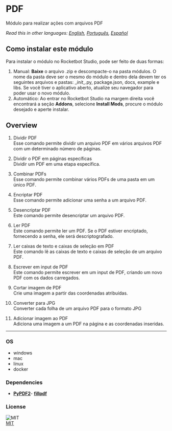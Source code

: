 # PDF
  
Módulo para realizar ações com arquivos PDF  

*Read this in other languages: [English](README.md), [Português](README.pr.md), [Español](README.es.md)*

## Como instalar este módulo
  
Para instalar o módulo no Rocketbot Studio, pode ser feito de duas formas:
1. Manual: __Baixe__ o arquivo .zip e descompacte-o na pasta módulos. O nome da pasta deve ser o mesmo do módulo e dentro dela devem ter os seguintes arquivos e pastas: \__init__.py, package.json, docs, example e libs. Se você tiver o aplicativo aberto, atualize seu navegador para poder usar o novo módulo.
2. Automático: Ao entrar no Rocketbot Studio na margem direita você encontrará a seção **Addons**, selecione **Install Mods**, procure o módulo desejado e aperte instalar.  


## Overview


1. Dividir PDF  
Esse comando permite dividir um arquivo PDF em vários arquivos PDF com um determinado número de páginas.

2. Dividir o PDF em páginas específicas  
Dividir um PDF em uma etapa específica.

3. Combinar PDFs  
Esse comando permite combinar vários PDFs de uma pasta em um único PDF.

4. Encriptar PDF  
Esse comando permite adicionar uma senha a um arquivo PDF.

5. Desencriptar PDF  
Este comando permite desencriptar um arquivo PDF.

6. Ler PDF  
Este comando permite ler um PDF. Se o PDF estiver encriptado, fornecendo a senha, ele será descriptografado.

7. Ler caixas de texto e caixas de seleção em PDF  
Este comando lê as caixas de texto e caixas de seleção de um arquivo PDF.

8. Escrever em input de PDF  
Este comando permite escrever em um input de PDF, criando um novo PDF com os dados carregados.

9. Cortar imagem de PDF  
Crie uma imagem a partir das coordenadas atribuídas.

10. Converter para JPG  
Converter cada folha de um arquivo PDF para o formato JPG

11. Adicionar imagem ao PDF  
Adiciona uma imagem a um PDF na página e as coordenadas inseridas.  




----
### OS

- windows
- mac
- linux
- docker

### Dependencies
- [**PyPDF2**](https://pypi.org/project/PyPDF2/)- [**fillpdf**](https://pypi.org/project/fillpdf/)
### License
  
![MIT](https://camo.githubusercontent.com/107590fac8cbd65071396bb4d04040f76cde5bde/687474703a2f2f696d672e736869656c64732e696f2f3a6c6963656e73652d6d69742d626c75652e7376673f7374796c653d666c61742d737175617265)  
[MIT](http://opensource.org/licenses/mit-license.ph)